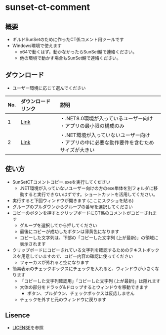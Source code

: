 # sunset-ct-comment

## 概要

* ギルドSunSetのために作ったCT係コメント用ツールです
* Windows環境で使えます
  * x64で動くはず。動かなかったらSunSet鯖で連絡ください。
  * 他の環境で動かす場合もSunSet鯖で連絡ください。

## ダウンロード

* ユーザー環境に応じて選んでください

| No. | ダウンロードリンク | 説明                               |
| :-- | :----------------- | :--------------------------------- |
| 1   | [Link](https://github.com/simon-mog/sunset-ct-comment/raw/main/downloads/SunSetCTComment_dotNET%E6%A7%8B%E7%AF%89%E6%B8%88%E3%81%BF%E7%92%B0%E5%A2%83%E5%90%91%E3%81%91.zip) | ・.NET8.0環境が入っているユーザー向け<br>・アプリの最小限の構成のみ |
| 2   | [Link](https://github.com/simon-mog/sunset-ct-comment/raw/main/downloads/SunSetCTComment_dotNET%E8%BE%BC%E3%81%BF.zip) | ・.NET環境が入っていないユーザー向け<br>・アプリの中に必要な動作要件を含むためサイズが大きい |

## 使い方

* SunSetCTコメントコピー.exeを実行してください
  * .NET環境が入っていないユーザー向けの方のexe単体を別フォルダに移動すると実行できないはずです。ショートカットを活用してください。
* 実行すると下図ウィンドウが開きます
(ここにスクショを貼る)
* グループのプルダウンからグループの番号を選択してください
* コピーのボタンを押すとクリップボードにCT係のコメントがコピーされます
  * グループを選択してから押してください
  * 最後にコピーが成功したボタンは薄黄色になります
  * コピーした文字列は、下部の「コピーした文字列 (上が最新)」の領域に表示されます
* クリップボードにコピーされている文字列を確認するためのテキストボックスを用意していますので、コピー内容の確認に使ってください
  * フォーカスが外れると空になります
* 簡易表示のチェックボックスにチェックを入れると、ウィンドウが小さくなります
  * 「コピーした文字列確認用」「コピーした文字列 (上が最新)」は隠れます
  * 大体の部分をドラッグ&ドロップするとウィンドウを移動できます
    * ボタン、プルダウン、チェックボックスは反応しません
  * チェックを外すと元のウィンドウに戻ります

## Lisence

* [LICENSE](https://github.com/simon-mog/sunset-ct-comment/blob/main/LICENSE)を参照